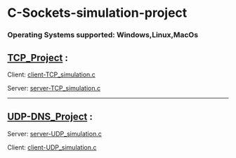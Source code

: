 # C-Sockets-simulation-project

### Operating Systems supported: **Windows**,**Linux**,**MacOs**



## [TCP_Project](link) :

Client: [client-TCP_simulation.c](link)

Server: [server-TCP_simulation.c](link)

---

## [UDP-DNS_Project](link) :

Server: [server-UDP_simulation.c](link)

Client: [client-UDP_simulation.c](link)
